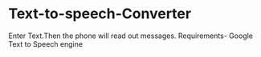 # Text-to-speech-Converter

Enter Text.Then the phone will read out messages.
Requirements-
Google Text to Speech engine

